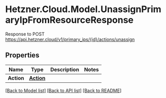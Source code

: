 # Hetzner.Cloud.Model.UnassignPrimaryIpFromResourceResponse
Response to POST https://api.hetzner.cloud/v1/primary_ips/{id}/actions/unassign

## Properties

Name | Type | Description | Notes
------------ | ------------- | ------------- | -------------
**Action** | [**Action**](Action.md) |  | 

[[Back to Model list]](../../README.md#documentation-for-models) [[Back to API list]](../../README.md#documentation-for-api-endpoints) [[Back to README]](../../README.md)

